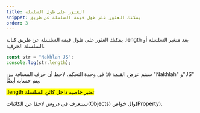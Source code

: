 ```yaml
---
title: العثور على طول السلسلة
snippet: يمكنك العثور على طول قيمة السلسلة عن طريق 
order: 3
---
```


يمكنك العثور على طول قيمة السلسلة عن طريق كتابة .length بعد متغير السلسلة أو
السلسلة الحرفية.

```js
const str = "Nakhlah JS";
console.log(str.length);
```

سيتم عرض القيمة `10` في وحدة التحكم. لاحظ أن حرف المسافة بين "Nakhlah" و"JS" يتم
حسابه أيضًا.

<mark>
.length تعتبر خاصيه داخل كائن السلسلة

سنتعرف في دروس لاحقا عن الكائنات(Objects) وال خواص(Property).
</mark>
